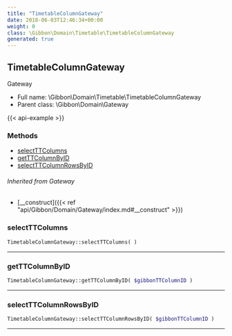```yaml
---
title: "TimetableColumnGateway"
date: 2018-06-03T12:46:34+00:00
weight: 0
class: \Gibbon\Domain\Timetable\TimetableColumnGateway
generated: true
---
```


## TimetableColumnGateway

Gateway



* Full name: \Gibbon\Domain\Timetable\TimetableColumnGateway
* Parent class: \Gibbon\Domain\Gateway

{{< api-example >}} 



### Methods

- [selectTTColumns](#selectttcolumns)
- [getTTColumnByID](#getttcolumnbyid)
- [selectTTColumnRowsByID](#selectttcolumnrowsbyid)




###### Inherited from Gateway
- [__construct]({{< ref "api/Gibbon/Domain/Gateway/index.md#__construct" >}})



### selectTTColumns



```php
TimetableColumnGateway::selectTTColumns( )
```









---

### getTTColumnByID



```php
TimetableColumnGateway::getTTColumnByID( $gibbonTTColumnID )
```









---

### selectTTColumnRowsByID



```php
TimetableColumnGateway::selectTTColumnRowsByID( $gibbonTTColumnID )
```









---

